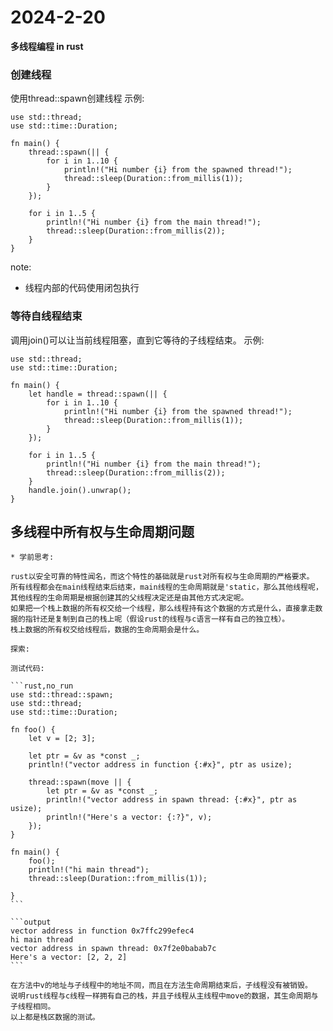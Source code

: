 # 2024-2-20

**多线程编程 in rust**

### 创建线程

  使用thread::spawn创建线程
  示例:

  ```rust,no_run
  use std::thread;
  use std::time::Duration;
  
  fn main() {
      thread::spawn(|| {
          for i in 1..10 {
              println!("Hi number {i} from the spawned thread!");
              thread::sleep(Duration::from_millis(1));
          }
      });
  
      for i in 1..5 {
          println!("Hi number {i} from the main thread!");
          thread::sleep(Duration::from_millis(2));
      }
  }
  ```
  note:
  + 线程内部的代码使用闭包执行

### 等待自线程结束

  调用join()可以让当前线程阻塞，直到它等待的子线程结束。
  示例:

  ```rust,no_run
  use std::thread;
  use std::time::Duration;
  
  fn main() {
      let handle = thread::spawn(|| {
          for i in 1..10 {
              println!("Hi number {i} from the spawned thread!");
              thread::sleep(Duration::from_millis(1));
          }
      });
    
      for i in 1..5 {
          println!("Hi number {i} from the main thread!");
          thread::sleep(Duration::from_millis(2));
      }
      handle.join().unwrap();
  }
  ```

## 多线程中所有权与生命周期问题

    * 学前思考:

    rust以安全可靠的特性闻名，而这个特性的基础就是rust对所有权与生命周期的严格要求。
    所有线程都会在main线程结束后结束，main线程的生命周期就是'static，那么其他线程呢，其他线程的生命周期是根据创建其的父线程决定还是由其他方式决定呢。
    如果把一个栈上数据的所有权交给一个线程，那么线程持有这个数据的方式是什么，直接拿走数据的指针还是复制到自己的栈上呢（假设rust的线程与c语言一样有自己的独立栈）。
    栈上数据的所有权交给线程后，数据的生命周期会是什么。

    探索:

    测试代码:

    ```rust,no_run
    use std::thread::spawn;
    use std::thread;
    use std::time::Duration;
    
    fn foo() {
        let v = [2; 3];
        
        let ptr = &v as *const _;
        println!("vector address in function {:#x}", ptr as usize);
    
        thread::spawn(move || {
            let ptr = &v as *const _;
            println!("vector address in spawn thread: {:#x}", ptr as usize);
            println!("Here's a vector: {:?}", v);
        });
    }
    
    fn main() {
        foo();
        println!("hi main thread");
        thread::sleep(Duration::from_millis(1));
    
    }
    ```

    ```output
    vector address in function 0x7ffc299efec4
    hi main thread
    vector address in spawn thread: 0x7f2e0babab7c
    Here's a vector: [2, 2, 2]
    ```

    在方法中v的地址与子线程中的地址不同，而且在方法生命周期结束后，子线程没有被销毁。
    说明rust线程与c线程一样拥有自己的栈，并且子线程从主线程中move的数据，其生命周期与子线程相同。
    以上都是栈区数据的测试。


